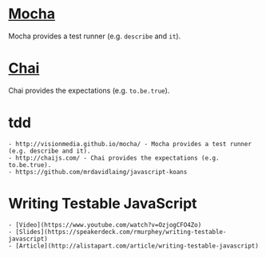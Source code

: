 # [Mocha](http://visionmedia.github.io/mocha/)

Mocha provides a test runner (e.g. `describe` and `it`).

# [Chai](http://chaijs.com/)

Chai provides the expectations (e.g. `to.be.true`).

# tdd

	- http://visionmedia.github.io/mocha/ - Mocha provides a test runner (e.g. describe and it).
	- http://chaijs.com/ - Chai provides the expectations (e.g. to.be.true).
	- https://github.com/mrdavidlaing/javascript-koans

# Writing Testable JavaScript

	- [Video](https://www.youtube.com/watch?v=OzjogCFO4Zo)
	- [Slides](https://speakerdeck.com/rmurphey/writing-testable-javascript)
	- [Article](http://alistapart.com/article/writing-testable-javascript)
